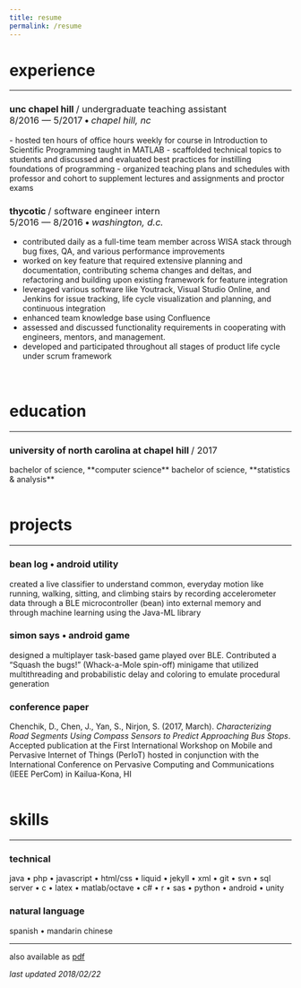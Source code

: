 ```yaml
---
title: resume
permalink: /resume
---
```


# <i class="fa fa-wrench"></i> experience
---
<h3>unc chapel hill <span style="font-weight:normal">/ undergraduate teaching assistant</span><br><span style="font-weight:normal">8/2016 — 5/2017</span> • <span style="font-weight:normal; font-style:italic">chapel hill, nc</span></h3>
- hosted ten hours of office hours weekly for course in Introduction to Scientific Programming taught in MATLAB
- scaffolded technical topics to students and discussed and evaluated best
practices for instilling foundations of programming
- organized teaching plans and schedules with professor and cohort to
supplement lectures and assignments and proctor exams


<h3>thycotic <span style="font-weight:normal">/ software engineer intern</span><br><span style="font-weight:normal">5/2016 — 8/2016</span> • <span style="font-weight:normal; font-style:italic">washington, d.c.</span></h3>

- contributed daily as a full-time team member across WISA stack through bug fixes, QA, and various
performance improvements
- worked on key feature that required extensive planning and documentation,
contributing schema changes and deltas, and refactoring and building upon existing framework for feature
integration
- leveraged various software like Youtrack, Visual Studio Online, and Jenkins for
issue tracking, life cycle visualization and planning, and continuous integration
- enhanced team knowledge base using Confluence
- assessed and discussed functionality requirements in cooperating with
engineers, mentors, and management.
- developed and participated throughout all stages of product life cycle under
scrum framework  
<br><br>

# <i class="fa fa-graduation-cap"></i> education

---
<h3>university of north carolina at chapel hill <span style="font-weight:normal">/ 2017</span></h3>
bachelor of science, **computer science**  
bachelor of science, **statistics & analysis**
<br><br>

# <i class="fa fa-code"></i> projects
---
### bean log • android utility
created a live classifier to understand common, everyday motion like running,
walking, sitting, and climbing stairs by recording accelerometer data through a BLE
microcontroller (bean) into external memory and through machine learning using the
Java-ML library

### simon says • android game
designed a multiplayer task-based game played over BLE. Contributed a “Squash the
bugs!” (Whack-a-Mole spin-off) minigame that utilized multithreading and
probabilistic delay and coloring to emulate procedural generation

### conference paper
Chenchik, D., Chen, J., Yan, S., Nirjon, S. (2017, March). *Characterizing Road
Segments Using Compass Sensors to Predict Approaching Bus Stops*. Accepted
publication at the First International Workshop on Mobile and Pervasive Internet of
Things (PerIoT) hosted in conjunction with the International Conference on
Pervasive Computing and Communications (IEEE PerCom) in Kailua-Kona, HI
<br><br>

# <i class="fa fa-terminal"></i> skills
---
### technical
java • php • javascript • html/css • liquid • jekyll • xml • git • svn • sql server • c • latex • matlab/octave • c# • r • sas • python • android • unity

### natural language
spanish • mandarin chinese

---

also available as <a href="/resume.pdf" target="_blank">pdf</a>  

*last updated 2018/02/22*
